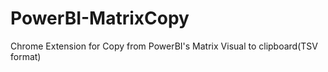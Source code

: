 # PowerBI-MatrixCopy
Chrome Extension for Copy from PowerBI's Matrix Visual to clipboard(TSV format)
